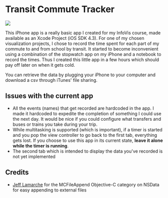 Transit Commute Tracker
=======================

[![](http://samlu.ca/cpsc583/screenshots/commute_tracker_scrnshot_halfres.jpg)](http://samlu.ca/cpsc583/screenshots/commute_tracker_scrnshot.png)

This iPhone app is a really basic app I created for my InfoVis course, made available as an Xcode Project (iOS SDK 4.3). For one of my chosen visualization projects, I chose to record the time spent for each part of my commute to and from school by transit. It started to become inconvenient using a combination of the stopwatch app on my iPhone and a notebook to record the times. Thus I created this little app in a few hours which should pay off later on when it gets cold.

You can retrieve the data by plugging your iPhone to your computer and download a csv through iTunes' file sharing.

Issues with the current app
---------------------------
- All the events (names) that get recorded are hardcoded in the app. I made it hardcoded to expedite the completion of something I could use the next day. It would be nice if you could configure what transfers and buses or trains you take during your trip.
- While multitasking is supported (which is important), if a timer is started and you pop the view controller to go back to the first tab, everything gets lost. If you choose to use this app in its current state, **leave it alone while the timer is running**.
- The second tab which is intended to display the data you've recorded is not yet implemented

Credits
-------
- [Jeff Lamarche](http://iphonedevelopment.blogspot.com/2010/08/funny-thing-about-old-code.html) for the MCFileAppend Objective-C category on NSData for easy appending to external files
